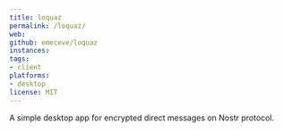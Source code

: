 ```yaml
---
title: loquaz
permalink: /loquaz/
web:
github: emeceve/loquaz
instances:
tags:
- client
platforms:
- desktop
license: MIT
---
```


A simple desktop app for encrypted direct messages on Nostr protocol. 